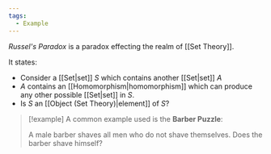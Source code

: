 ```yaml
---
tags:
  - Example
---
```

_Russel's Paradox_ is a paradox effecting the realm of [[Set Theory]].

It states:
- Consider a [[Set|set]] $S$ which contains another [[Set|set]] $A$
- $A$ contains an [[Homomorphism|homomorphism]] which can produce any other possible [[Set|set]] in $S$.
- Is $S$ an [[Object (Set Theory)|element]] of $S$?

>[!example]
> A common example used is the **Barber Puzzle**:
> 
> A male barber shaves all men who do not shave themselves.
> Does the barber shave himself?